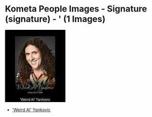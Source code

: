 # Kometa People Images - Signature (signature) - ' (1 Images)
![Grid](grid.jpg)

* ['Weird Al' Yankovic](https://raw.githubusercontent.com/Kometa-Team/People-Images-signature/master/'/Images/%27Weird%20Al%27%20Yankovic.jpg)